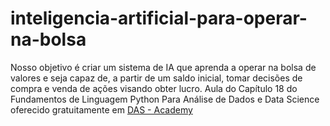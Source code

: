 # inteligencia-artificial-para-operar-na-bolsa
 Nosso objetivo é criar um sistema  de IA que aprenda a  operar na bolsa de valores e seja capaz de, a partir de um saldo inicial, tomar decisões de compra e venda de ações visando obter lucro. 
Aula do Capítulo 18 do Fundamentos de Linguagem Python Para Análise de Dados e Data Science oferecido gratuitamente em <a href='https://www.datascienceacademy.com.br/cursosgratuitos'> DAS - Academy</a>
